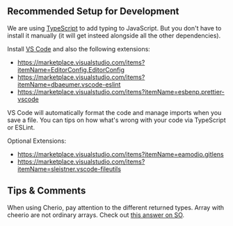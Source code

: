 ## Recommended Setup for Development

We are using [TypeScript](https://www.typescriptlang.org/) to add typing to JavaScript.
But you don't have to install it manually (it will get insteed alongside all the other dependencies).

Install [VS Code](https://code.visualstudio.com/) and also the following extensions:

- https://marketplace.visualstudio.com/items?itemName=EditorConfig.EditorConfig
- https://marketplace.visualstudio.com/items?itemName=dbaeumer.vscode-eslint
- https://marketplace.visualstudio.com/items?itemName=esbenp.prettier-vscode

VS Code will automatically format the code and manage imports when you save a file.
You can tips on how what's wrong with your code via TypeScript or ESLint.

Optional Extensions:

- https://marketplace.visualstudio.com/items?itemName=eamodio.gitlens
- https://marketplace.visualstudio.com/items?itemName=sleistner.vscode-fileutils

## Tips & Comments

When using Cherio, pay attention to the different returned types.
Array with cheerio are not ordinary arrays.
Check out [this answer on SO](https://stackoverflow.com/a/41028856/4028896).
